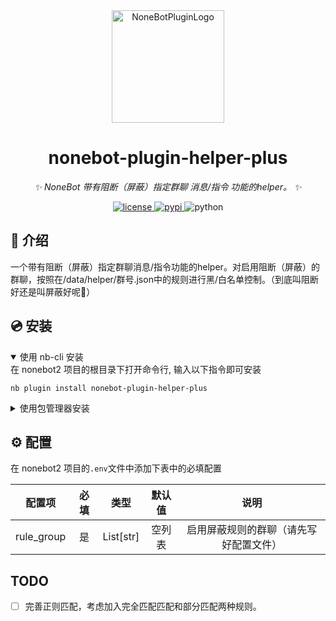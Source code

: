<div align="center">
  <a href="https://v2.nonebot.dev/store"><img src="https://nonebot.dev/logo.png" width="180" height="180" alt="NoneBotPluginLogo"></a>
  <br>
</div>

<div align="center">

# nonebot-plugin-helper-plus

_✨ NoneBot 带有阻断（屏蔽）指定群聊 消息/指令 功能的helper。 ✨_


<a href="./LICENSE">
    <img src="https://img.shields.io/github/license/fR0Z863xF/nonebot-plugin-helper-plus.svg" alt="license">
</a>
<a href="https://pypi.python.org/pypi/nonebot-plugin-helper-plus">
    <img src="https://img.shields.io/pypi/v/nonebot-plugin-helper-plus.svg" alt="pypi">
</a>
<img src="https://img.shields.io/badge/python-3.8+-blue.svg" alt="python">

</div>

## 📖 介绍

一个带有阻断（屏蔽）指定群聊消息/指令功能的helper。对启用阻断（屏蔽）的群聊，按照在/data/helper/群号.json中的规则进行黑/白名单控制。（到底叫阻断好还是叫屏蔽好呢🤔）  

## 💿 安装

<details open>
<summary>使用 nb-cli 安装</summary>
在 nonebot2 项目的根目录下打开命令行, 输入以下指令即可安装

    nb plugin install nonebot-plugin-helper-plus

</details>

<details>
<summary>使用包管理器安装</summary>
在 nonebot2 项目的插件目录下, 打开命令行, 根据你使用的包管理器, 输入相应的安装命令

<details>
<summary>pip</summary>

    pip install nonebot-plugin-helper-plus
</details>
<details>
<summary>pdm</summary>

    pdm add nonebot-plugin-helper-plus
</details>
<details>
<summary>poetry</summary>

    poetry add nonebot-plugin-helper-plus
</details>
<details>
<summary>conda</summary>

    conda install nonebot-plugin-helper-plus
</details>

打开 nonebot2 项目根目录下的 `pyproject.toml` 文件, 在 `[tool.nonebot]` 部分追加写入

    plugins = ["nonebot-plugin-helper-plus"]

</details>

## ⚙️ 配置

在 nonebot2 项目的`.env`文件中添加下表中的必填配置

| 配置项 | 必填 | 类型 | 默认值 | 说明 |
|:-----:|:----:|:----:|:----:|:----:|
| rule_group | 是 | List[str] | 空列表 | 启用屏蔽规则的群聊（请先写好配置文件） |

 

## TODO

- [ ] 完善正则匹配，考虑加入完全匹配匹配和部分匹配两种规则。